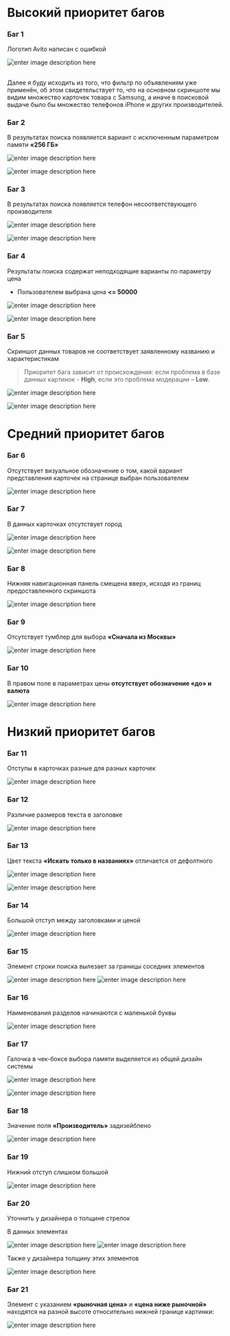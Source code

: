 ﻿

# Высокий приоритет багов

### Баг 1
Логотип Avito  написан с ошибкой

![enter image description here](https://i.imgur.com/GQiZjf3.png)

## 
Далее я буду исходить из того, что фильтр по объявлениям уже    применён, об этом свидетельствует то, что на основном скриншоте мы    видим множество карточек товара с Samsung, а иначе в поисковой выдаче    было бы множество телефонов iPhone  и других производителей.

### Баг 2
В результатах поиска появляется вариант с исключенным параметром памяти **«256 ГБ»**

![enter image description here](https://i.imgur.com/23RKycT.png)

![enter image description here](https://i.imgur.com/jIOkCun.png)

  

### Баг 3
В результатах поиска появляется телефон несоответствующего производителя

![enter image description here](https://i.imgur.com/YovNLF2.png)

![enter image description here](https://i.imgur.com/g5zgPZw.png)

### Баг 4
Результаты поиска содержат неподходящие варианты по параметру цена 

 - Пользователем выбрана цена **<= 50000**

![enter image description here](https://i.imgur.com/Rk4xvSl.png)

![enter image description here](https://i.imgur.com/XzaZnr0.png)

### Баг 5

Скриншот данных товаров не соответствует заявленному названию и характеристикам

> Приоритет бага зависит от происхождения: если проблема в базе данных
> картинок -  **High**, если это проблема модерации –  **Low**.

![enter image description here](https://i.imgur.com/0VuYgCr.png)

![enter image description here](https://i.imgur.com/YJBVMGH.png)

  

# Средний приоритет багов

### Баг 6
Отсутствует визуальное обозначение о том, какой вариант представления карточек на странице выбран пользователем

![enter image description here](https://i.imgur.com/vOXKQOR.png)

### Баг 7
В данных карточках отсутствует город
  
![enter image description here](https://i.imgur.com/MLWM6a6.png)

![enter image description here](https://i.imgur.com/JndPhVm.png)

### Баг 8
Нижняя навигационная панель смещена вверх, исходя из границ предоставленного скриншота

![enter image description here](https://i.imgur.com/YUFfZSd.png)

### Баг 9
Отсутствует тумблер для выбора **«Сначала из Москвы»**

![enter image description here](https://i.imgur.com/F6ywu3r.png)


### Баг 10
В правом поле в параметрах цены **отсутствует обозначение «до» и валюта**

![enter image description here](https://i.imgur.com/ultpt0Y.png)

# Низкий приоритет багов

### Баг 11
Отступы в карточках разные для разных карточек

![enter image description here](https://i.imgur.com/2YWqKWn.png)

### Баг 12
Различие размеров текста в заголовке

![enter image description here](https://i.imgur.com/qSRz9tJ.png)

### Баг 13
Цвет текста **«Искать только в названиях»** отличается от дефолтного

![enter image description here](https://i.imgur.com/kJFBVVt.png)

![enter image description here](https://i.imgur.com/6pDoFUG.png)

### Баг 14
Большой отступ между заголовками и ценой

![enter image description here](https://i.imgur.com/TX5GDhP.png)

### Баг 15
Элемент строки поиска вылезает за границы соседних элементов

![enter image description here](https://i.imgur.com/IeUrci8.png)
![enter image description here](https://i.imgur.com/UbDCvLK.png)

### Баг 16
Наименования разделов начинаются с маленькой буквы

![enter image description here](https://i.imgur.com/Sn76y2T.png)

### Баг 17
Галочка в чек-боксе выбора памяти выделяется из общей дизайн системы

![enter image description here](https://i.imgur.com/MS2yQG4.png)

![enter image description here](https://i.imgur.com/hjwvdqH.png)

### Баг 18
Значение поля **«Производитель»** задизейблено

![enter image description here](https://i.imgur.com/g5zgPZw.png)

### Баг  19
Нижний отступ слишком большой

![enter image description here](https://i.imgur.com/Ct5NeZA.png)

### Баг 20
Уточнить у дизайнера о толщине стрелок

В данных элементах

![enter image description here](https://i.imgur.com/79HV8PA.png)
![enter image description here](https://i.imgur.com/08SMmeh.png)

Также у дизайнера толщину этих элементов

![enter image description here](https://i.imgur.com/vOXKQOR.png)

### Баг 21
Элемент с указанием **«рыночная цена»** и **«цена ниже рыночной»** находятся на разной высоте относительно нижней границе картинки:

![enter image description here](https://i.imgur.com/Fl6nfPq.png)
